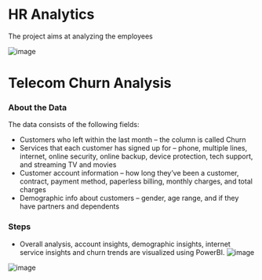 # HR Analytics 

The project aims at analyzing the employees

![image](https://github.com/pooja614/PowerBI_Projects_/assets/69869583/70257371-8bec-421d-bd63-d661d6f26124)




# Telecom Churn Analysis

### About the Data 

The data consists of the following fields:
* Customers who left within the last month – the column is called Churn
* Services that each customer has signed up for – phone, multiple lines, internet, online security, online backup, device protection, tech support, and streaming TV and movies
* Customer account information – how long they’ve been a customer, contract, payment method, paperless billing, monthly charges, and total charges
* Demographic info about customers – gender, age range, and if they have partners and dependents 

### Steps 
* Overall analysis, account insights, demographic insights, internet service insights and churn trends are visualized using PowerBI. 
![image](https://github.com/pooja614/Data-Analytics/assets/69869583/49e3a1f2-8ec8-451c-9e48-93a323e4f86d)

![image](https://github.com/pooja614/Data-Analytics/assets/69869583/caf7be83-0639-4c1b-9454-7c316919cabb)
